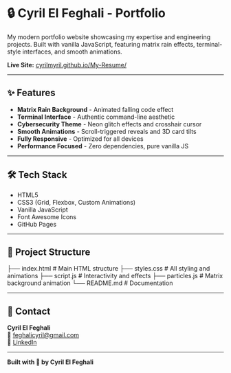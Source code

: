 # 🔒 Cyril El Feghali - Portfolio

My modern portfolio website showcasing my expertise and engineering projects. Built with vanilla JavaScript, featuring matrix rain effects, terminal-style interfaces, and smooth animations.

**Live Site:** [cyrilmyril.github.io/My-Resume/](https://cyrilmyril.github.io/My-Resume/)

---

## ✨ Features

- **Matrix Rain Background** - Animated falling code effect
- **Terminal Interface** - Authentic command-line aesthetic
- **Cybersecurity Theme** - Neon glitch effects and crosshair cursor
- **Smooth Animations** - Scroll-triggered reveals and 3D card tilts
- **Fully Responsive** - Optimized for all devices
- **Performance Focused** - Zero dependencies, pure vanilla JS

---

## 🛠️ Tech Stack

- HTML5
- CSS3 (Grid, Flexbox, Custom Animations)
- Vanilla JavaScript
- Font Awesome Icons
- GitHub Pages

---

## 📂 Project Structure

├── index.html # Main HTML structure
├── styles.css # All styling and animations
├── script.js # Interactivity and effects
├── particles.js # Matrix background animation
└── README.md # Documentation

---

## 📧 Contact

**Cyril El Feghali**  
📧 feghalicyril@gmail.com  
🔗 [LinkedIn](https://linkedin.com/in/cyril-el-feghali)  

---

**Built with 💚 by Cyril El Feghali**
